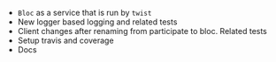 * `Bloc` as a service that is run by `twist`
* New logger based logging and related tests
* Client changes after renaming from participate to bloc. Related tests
* Setup travis and coverage
* Docs
